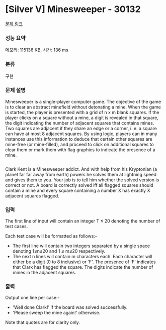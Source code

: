 # [Silver V] Minesweeper - 30132 

[문제 링크](https://www.acmicpc.net/problem/30132) 

### 성능 요약

메모리: 115136 KB, 시간: 136 ms

### 분류

구현

### 문제 설명

<p>Minesweeper is a single-player computer game. The objective of the game is to clear an abstract minefield without detonating a mine. When the game is started, the player is presented with a grid of n x m blank squares. If the player clicks on a square without a mine, a digit is revealed in that square, the digit indicating the number of adjacent squares that contains mines. Two squares are adjacent if they share an edge or a corner, i. e. a square can have at most 8 adjacent squares. By using logic, players can in many instances use this information to deduce that certain other squares are mine-free (or mine-filled), and proceed to click on additional squares to clear them or mark them with flag graphics to indicate the presence of a mine. </p>

<p style="text-align: center;"><img alt="" src="https://upload.acmicpc.net/cfadd70c-72cb-403f-9220-2d074f8958d4/-/preview/"></p>

<p>Clark Kent is a Minesweeper addict. And with help from his Kryptonian (a planet far far away from earth) powers he solves them at lightning speed and gives them to you. Your job is to tell him whether the solved version is correct or not. A board is correctly solved iff all flagged squares should contain a mine and every square containing a number X has exactly X adjacent squares flagged. </p>

### 입력 

 <p>The first line of input will contain an integer T ≤ 20 denoting the number of test cases.</p>

<p>Each test case will be formatted as follows:-</p>

<ul>
	<li>The first line will contain two integers separated by a single space denoting 1≤n≤20 and 1 ≤ m≤20 respectively.</li>
	<li>The next n lines will contain m characters each. Each character will either be a digit (0 to 8 inclusive) or 'F'. The presence of 'F' indicates that Clark has flagged the square. The digits indicate the number of mines in the adjacent squares. </li>
</ul>

### 출력 

 <p>Output one line per case:-</p>

<ul>
	<li>'Well done Clark!' if the board was solved successfully. </li>
	<li>'Please sweep the mine again!' otherwise.</li>
</ul>

<p>Note that quotes are for clarity only.</p>

